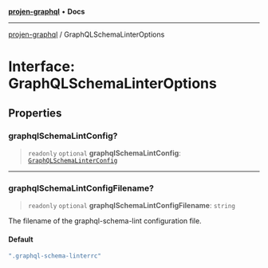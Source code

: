 [**projen-graphql**](../README.md) • **Docs**

***

[projen-graphql](../globals.md) / GraphQLSchemaLinterOptions

# Interface: GraphQLSchemaLinterOptions

## Properties

### graphqlSchemaLintConfig?

> `readonly` `optional` **graphqlSchemaLintConfig**: [`GraphQLSchemaLinterConfig`](GraphQLSchemaLinterConfig.md)

***

### graphqlSchemaLintConfigFilename?

> `readonly` `optional` **graphqlSchemaLintConfigFilename**: `string`

The filename of the graphql-schema-lint configuration file.

#### Default

```ts
".graphql-schema-linterrc"
```
